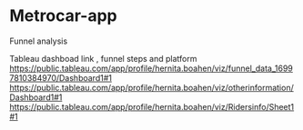 # Metrocar-app
Funnel analysis 


Tableau dashboad link , funnel steps and platform
https://public.tableau.com/app/profile/hernita.boahen/viz/funnel_data_16997810384970/Dashboard1#1 
https://public.tableau.com/app/profile/hernita.boahen/viz/otherinformation/Dashboard1#1
https://public.tableau.com/app/profile/hernita.boahen/viz/Ridersinfo/Sheet1#1

